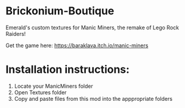 # Brickonium-Boutique
Emerald's custom textures for Manic Miners, the remake of Lego Rock Raiders!

Get the game here: https://baraklava.itch.io/manic-miners

# Installation instructions:

1. Locate your ManicMiners folder
2. Open Textures folder
3. Copy and paste files from this mod into the apppropriate folders
